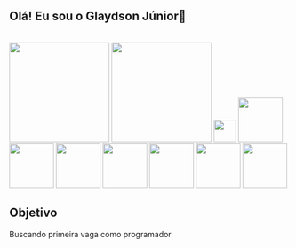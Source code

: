 ## Olá! Eu sou o Glaydson Júnior👋

<br>
<div>
  <img height="180em" src='https://github-readme-stats.vercel.app/api?username=glaydsonJunior&theme=tokyonight'>
  <img height="180em" src='https://github-readme-stats.vercel.app/api/top-langs/?username=anuraghazra&theme=tokyonight'>
  <img height='40em' src="https://img.shields.io/badge/Python-3776AB?style=for-the-badge&logo=python&logoColor=white">
  <img height='80em' src="https://cdn.jsdelivr.net/gh/devicons/devicon/icons/html5/html5-plain-wordmark.svg">
  <img height='80em' src="https://cdn.jsdelivr.net/gh/devicons/devicon/icons/javascript/javascript-plain.svg">
  <img height='80em' src="https://cdn.jsdelivr.net/gh/devicons/devicon/icons/python/python-plain.svg">
  <img height='80em' src="https://cdn.jsdelivr.net/gh/devicons/devicon/icons/flask/flask-original.svg">
  <img height='80em' src="https://cdn.jsdelivr.net/gh/devicons/devicon/icons/git/git-plain.svg">
  <img height='80em' src="https://cdn.jsdelivr.net/gh/devicons/devicon/icons/linux/linux-plain.svg">
  <img height='80em' src="https://cdn.jsdelivr.net/gh/devicons/devicon/icons/postgresql/postgresql-plain.svg" />
  </div>
 <h2>Objetivo</h2>
 <p>Buscando primeira vaga como programador</p>
